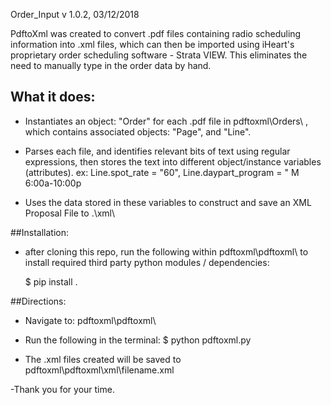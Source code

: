 Order_Input
v 1.0.2, 03/12/2018

PdftoXml was created to convert .pdf files containing radio scheduling information into .xml files, which can then be imported using iHeart's proprietary order scheduling software - Strata VIEW.
This eliminates the need to manually type in the order data by hand.


## What it does:
- Instantiates an object: "Order"  for each .pdf file in pdftoxml\\Orders\\ , which contains associated objects: "Page", and "Line".

- Parses each file, and identifies relevant bits of text using regular expressions, then stores the text into different object/instance variables (attributes).
	ex:
		Line.spot_rate = "60",
		Line.daypart_program = " M 6:00a-10:00p

- Uses the data stored in these variables to construct and save an XML Proposal File to .\\xml\\ 


##Installation:
- after cloning this repo, run the following within pdftoxml\pdftoxml\\ to install required third party python modules / dependencies:

	$ pip install .

##Directions:

- Navigate to:
	pdftoxml\\pdftoxml\\
	
- Run the following in the terminal:
		$ python pdftoxml.py
		
- The .xml files created will be saved to pdftoxml\\pdftoxml\\xml\\filename.xml

-Thank you for your time. 
 

